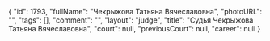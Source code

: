 {
    "id": 1793,
    "fullName": "Чекрыжова Татьяна Вячеславовна",
    "photoURL": "",
    "tags": [],
    "comment": "",
    "layout": "judge",
    "title": "Судья Чекрыжова Татьяна Вячеславовна",
    "court": null,
    "previousCourt": null,
    "career": null
}
